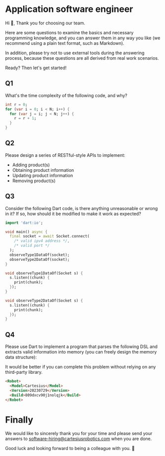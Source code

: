 # Application software engineer

Hi 👋, Thank you for choosing our team.

Here are some questions to examine the basics and necessary programming knowledge, and you can answer them in any way you like (we recommend using a plain text format, such as Markdown).

In addition, please try not to use external tools during the answering process, because these questions are all derived from real work scenarios.

Ready? Then let's get started!

## Q1

What's the time complexity of the following code, and why?

```dart
int r = 0;
for (var i = 0; i < N; i++) {
  for (var j = i; j < N; j++) {
    r = r + 1;
  }
}
```

## Q2

Please design a series of RESTful-style APIs to implement:
- Adding product(s)
- Obtaining product information
- Updating product information
- Removing product(s)

## Q3

Consider the following Dart code, is there anything unreasonable or wrong in it? If so, how should it be modified to make it work as expected?

```dart
import 'dart:io';

void main() async {
  final socket = await Socket.connect(
    /* valid ipv4 address */,
    /* valid port */
  );
  observeType1DataOf(socket);
  observeType2DataOf(socket);
}

void observeType1DataOf(Socket s) {
  s.listen((chunk) {
    print(chunk);
  });
}

void observeType2DataOf(Socket s) {
  s.listen((chunk) {
    print(chunk);
  });
}
```
## Q4

Please use Dart to implement a program that parses the following DSL and extracts valid information into memory (you can freely design the memory data structure):

It would be better if you can complete this problem without relying on any third-party library.

```html
<Robot>
  <Model>Cartesius</Model>
  <Version>20230729</Version>
  <Build>809dxcv90j1nolqjk</Build>
</Robot>
```

# Finally

We would like to sincerely thank you for your time and please send your answers to software-hiring@cartesiusrobotics.com when you are done.

Good luck and looking forward to being a colleague with you. 🎉
